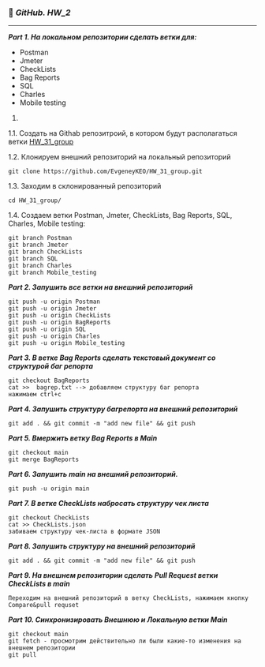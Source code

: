 ### :large_blue_diamond: **_GitHub. HW_2_**
__________________________________________________________________________
**_Part 1. На локальном репозитории сделать ветки для:_**
- Postman						       
- Jmeter						       
- CheckLists						       
- Bag Reports								
- SQL
- Charles
- Mobile testing
1.
 1.1. Создать на Githab репозитроий, в котором будут располагаться ветки [HW_31_group](https://github.com/EvgeneyKEO/HW_31_group.git)
 
 1.2. Клонируем внешний репозиторий на локальный репозиторий 
```
git clone https://github.com/EvgeneyKEO/HW_31_group.git
```
 1.3. Заходим в склонированный репозиторий 
 ```
 cd HW_31_group/
 ```
 1.4. Создаем ветки Postman, Jmeter, CheckLists, Bag Reports, SQL, Charles, Mobile testing:
``` 
git branch Postman
git branch Jmeter
git branch CheckLists
git branch SQL
git branch Charles
git branch Mobile_testing
``` 
      
**_Part 2. Запушить все ветки на внешний репозиторий_**
```
git push -u origin Postman
git push -u origin Jmeter
git push -u origin CheckLists
git push -u origin BagReports
git push -u origin SQL
git push -u origin Charles
git push -u origin Mobile_testing
```

**_Part 3. В ветке Bag Reports сделать текстовый документ со структурой баг репорта_**
```
git checkout BagReports
cat >>  bagrep.txt --> добавляем структуру баг репорта
нажимаем ctrl+c
```
      
**_Part 4. Запушить структуру багрепорта на внешний репозиторий_**
```
git add . && git commit -m "add new file" && git push
```

**_Part 5. Вмержить ветку Bag Reports в Main_**
```
git checkout main
git merge BagReports
```
      
**_Part 6. Запушить main на внешний репозиторий._**
```
git push -u origin main
```

**_Part 7. В ветке CheckLists набросать структуру чек листа_**
```
git checkout CheckLists
cat >> CheckLists.json
забиваем структуру чек-листа в формате JSON
```

**_Part 8. Запушить структуру на внешний репозиторий_**
```
git add . && git commit -m "add new file" && git push
```

**_Part 9. На внешнем репозитории сделать Pull Request ветки CheckLists в main_**
```
Переходим на внешний репозиторий в ветку CheckLists, нажимаем кнопку Compare&pull requset
```

**_Part 10. Синхронизировать Внешнюю и Локальную ветки Main_**
```
git checkout main
git fetch - просмотрим действительно ли были какие-то изменения на внешнем репозитории
git pull
```
